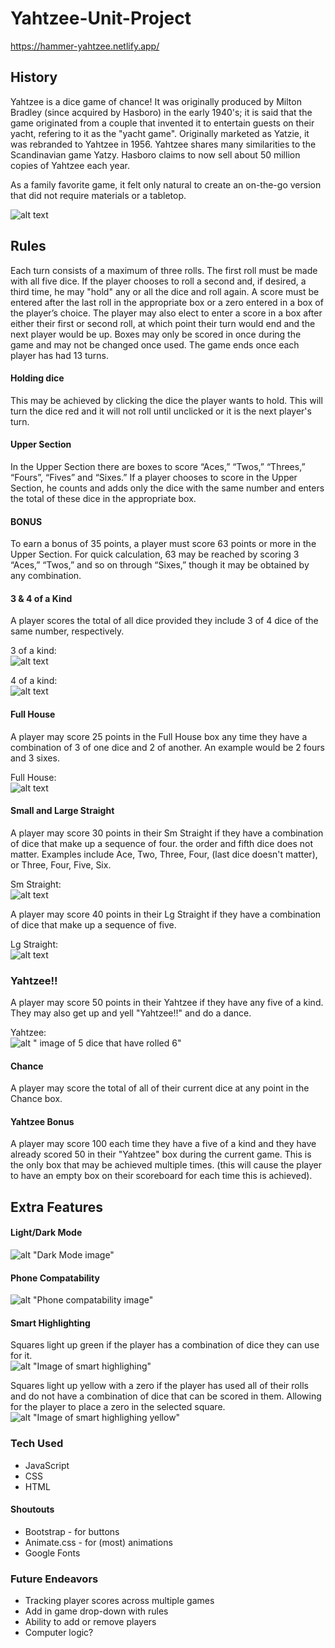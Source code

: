 # Yahtzee-Unit-Project #

https://hammer-yahtzee.netlify.app/


## History ##

Yahtzee is a dice game of chance! It was originally produced by Milton Bradley (since acquired by Hasboro) in the early 1940's; it is said that the game originated from a couple that invented it to entertain guests on their yacht, refering to it as the "yacht game". Originally marketed as Yatzie, it was rebranded to Yahtzee in 1956. Yahtzee shares many similarities to the Scandinavian game Yatzy. Hasboro claims to now sell about 50 million copies of Yahtzee each year.


As a family favorite game, it felt only natural to create an on-the-go version that did not require materials or a tabletop.

![alt text](./assets/yahtzee-start.png)

## Rules ##

Each turn consists of a maximum of three rolls. The first roll must be made with all five dice. If the player chooses to roll a second and, if desired, a third time, he may "hold" any or all the dice and roll again. A score must be entered after the last roll in the appropriate box or a zero entered in a box of the player’s choice. The player may also elect to enter a score in a box after either their first or second roll, at which point their turn would end and the next player would be up. Boxes may only be scored in once during the game and may not be changed once used. The game ends once each player has had 13 turns.

#### Holding dice ####
This may be achieved by clicking the dice the player wants to hold. This will turn the dice red and it will not roll until unclicked or it is the next player's turn.

#### Upper Section ####
In the Upper Section there are boxes to score “Aces,” “Twos,” “Threes,” “Fours”, “Fives” and “Sixes.” If a player chooses to score in the Upper Section, he counts and adds only the dice with the same number and enters the total of these dice in the appropriate box.

#### BONUS ####
To earn a bonus of 35 points, a player must score 63 points or more in the Upper Section. For quick calculation, 63 may be reached by scoring 3 “Aces,” “Twos,” and so on through “Sixes,” though it may be obtained by any combination.

#### 3 & 4 of a Kind ####
A player scores the total of all dice provided they include 3 of 4 dice of the same number, respectively. 

3 of a kind:<br>
![alt text](./assets/3-of-kind.png)

4 of a kind:<br>
![alt text](./assets/4-of-kind.png)

#### Full House #### 
A player may score 25 points in the Full House box any time they have a combination of 3 of one dice and 2 of another. An example would be 2 fours and 3 sixes.

Full House:<br>
![alt text](./assets/full-house.png)

#### Small and Large Straight ####
A player may score 30 points in their Sm Straight if they have a combination of dice that make up a sequence of four. the order and fifth dice does not matter. Examples include Ace, Two, Three, Four, (last dice doesn't matter), or Three, Four, Five, Six. 

Sm Straight:<br>
![alt text](./assets/sm-straight.png)

A player may score 40 points in their Lg Straight if they have a combination of dice that make up a sequence of five.

Lg Straight:<br>
![alt text](./assets/lg-straight.png)

### Yahtzee!! ###
A player may score 50 points in their Yahtzee if they have any five of a kind. They may also get up and yell "Yahtzee!!" and do a dance. 

Yahtzee:<br>
![alt " image of 5 dice that have rolled 6"](./assets/Yahtzee.png)

#### Chance ####
A player may score the total of all of their current dice at any point in the Chance box.

#### Yahtzee Bonus ####
A player may score 100 each time they have a five of a kind and they have already scored 50 in their "Yahtzee" box during the current game. This is the only box that may be achieved multiple times. (this will cause the player to have an empty box on their scoreboard for each time this is achieved).


## Extra Features ##
#### Light/Dark Mode ####
![alt "Dark Mode image"](./assets/darkmode.png)

#### Phone Compatability ####
![alt "Phone compatability image"](./assets/phonemode.png)

#### Smart Highlighting ####
Squares light up green if the player has a combination of dice they can use for it.<br>
![alt "Image of smart highlighing"](./assets/smart-highlighting.png)

Squares light up yellow with a zero if the player has used all of their rolls and do not have a combination of dice that can be scored in them. Allowing for the player to place a zero in the selected square.<br>
![alt "Image of smart highlighing yellow"](./assets/smart-highlighting-yellow.png)


### Tech Used ###
* JavaScript
* CSS
* HTML

#### Shoutouts #### 
* Bootstrap - for buttons
* Animate.css - for (most) animations
* Google Fonts


### Future Endeavors ###
* Tracking player scores across multiple games
* Add in game drop-down with rules
* Ability to add or remove players
* Computer logic?